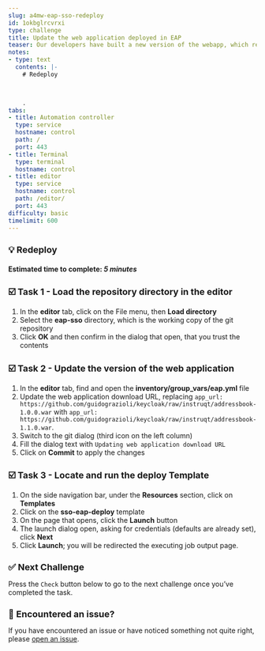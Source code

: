 ```yaml
---
slug: a4mw-eap-sso-redeploy
id: 1okbglrcvrxi
type: challenge
title: Update the web application deployed in EAP
teaser: Our developers have built a new version of the webapp, which requires authentication
notes:
- type: text
  contents: |-
    # Redeploy

    

    .
tabs:
- title: Automation controller
  type: service
  hostname: control
  path: /
  port: 443
- title: Terminal
  type: terminal
  hostname: control
- title: editor
  type: service
  hostname: control
  path: /editor/
  port: 443
difficulty: basic
timelimit: 600
---
```

 💡 Redeploy
===
#### Estimated time to complete: *5 minutes*<p>


☑️ Task 1 - Load the repository directory in the editor
===

1. In the **editor** tab, click on the File menu, then **Load directory**
2. Select the **eap-sso** directory, which is the working copy of the git repository
3. Click **OK** and then confirm in the dialog that open, that you trust the contents


☑️ Task 2 - Update the version of the web application
===

1. In the **editor** tab, find and open the **inventory/group_vars/eap.yml** file
2. Update the web application download URL, replacing `app_url: https://github.com/guidograzioli/keycloak/raw/instruqt/addressbook-1.0.0.war` with `app_url: https://github.com/guidograzioli/keycloak/raw/instruqt/addressbook-1.1.0.war`.
3. Switch to the git dialog (third icon on the left column)
4. Fill the dialog text with `Updating web application download URL`
5. Click on **Commit** to apply the changes


☑️ Task 3 - Locate and run the deploy Template
===

1. On the side navigation bar, under the **Resources** section, click on **Templates**
2. Click on the **sso-eap-deploy** template
3. On the page that opens, click the **Launch** button
4. The launch dialog open, asking for credentials (defaults are already set), click **Next**
5. Click **Launch**; you will be redirected the executing job output page.


✅ Next Challenge
===
Press the `Check` button below to go to the next challenge once you’ve completed the task.

🐛 Encountered an issue?
====

If you have encountered an issue or have noticed something not quite right, please [open an issue](https://github.com/ansible-middleware/instruqt/issues/new?labels=a4mw-eap-sso&title=Issue+with+Deploy+Red+Hat+Single+Sign-On+with+Ansible+for+Middleware+collections+slug+ID:+a4mw-eap-sso-configuration&assignees=guidograzioli).

<style type="text/css" rel="stylesheet">
  .lightbox {
    display: none;
    position: fixed;
    justify-content: center;
    align-items: center;
    z-index: 999;
    top: 0;
    left: 0;
    right: 0;
    bottom: 0;
    padding: 1rem;
    background: rgba(0, 0, 0, 0.8);
    margin-left: auto;
    margin-right: auto;
    margin-top: auto;
    margin-bottom: auto;
  }
  .lightbox:target {
    display: flex;
  }
  .lightbox img {
    /* max-height: 100% */
    max-width: 60%;
    max-height: 60%;
  }
  img {
    display: block;
    margin-left: auto;
    margin-right: auto;
  }
  h1 {
    font-size: 18px;
  }
    h2 {
    font-size: 16px;
    font-weight: 600
  }
    h3 {
    font-size: 14px;
    font-weight: 600
  }
  p span {
    font-size: 14px;
  }
  ul li span {
    font-size: 14px
  }
</style>

